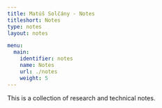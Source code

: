 ```yaml
---
title: Matúš Solčány - Notes
titleshort: Notes
type: notes
layout: notes

menu:
  main:
    identifier: notes
    name: Notes
    url: ./notes
    weight: 5
---
```


This is a collection of research and technical notes.
